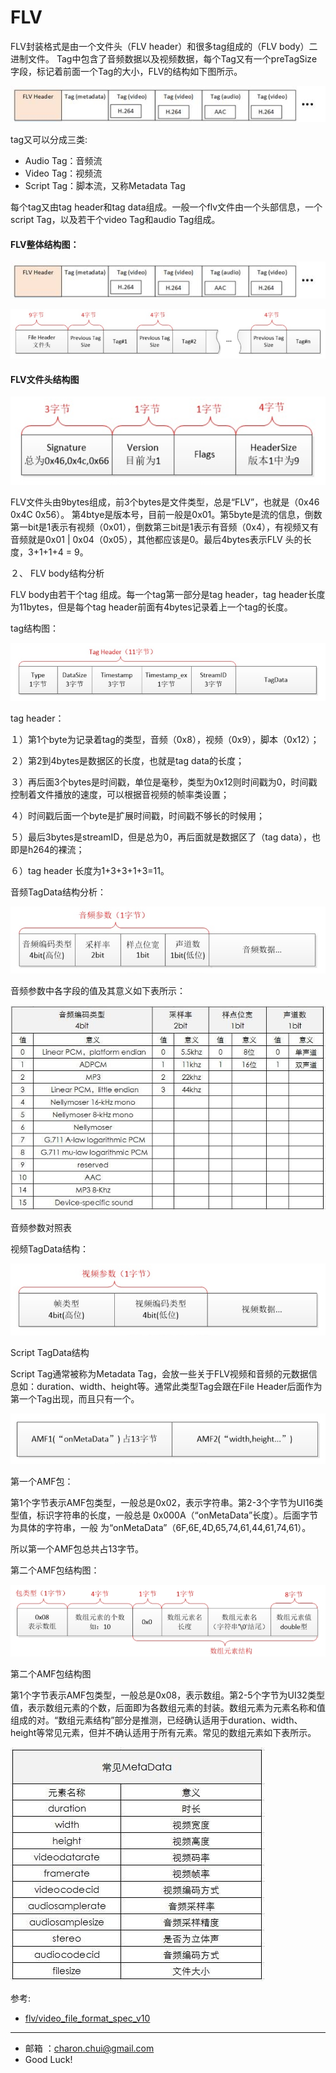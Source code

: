 FLV
===


FLV封装格式是由一个文件头（FLV header）和很多tag组成的（FLV body）二进制文件。
Tag中包含了音频数据以及视频数据，每个Tag又有一个preTagSize字段，标记着前面一个Tag的大小，FLV的结构如下图所示。

![Image](https://raw.githubusercontent.com/CharonChui/Pictures/master/flv_tag.jpg?raw=true)


tag又可以分成三类:
- Audio Tag：音频流
- Video Tag：视频流
- Script Tag：脚本流，又称Metadata Tag

每个tag又由tag header和tag data组成。一般一个flv文件由一个头部信息，一个script Tag，以及若干个video Tag和audio Tag组成。


#### FLV整体结构图：

![Image](https://raw.githubusercontent.com/CharonChui/Pictures/master/flv_tag.jpg?raw=true)


![Image](https://raw.githubusercontent.com/CharonChui/Pictures/master/flv_header_tag.png?raw=true)


#### FLV文件头结构图

![Image](https://raw.githubusercontent.com/CharonChui/Pictures/master/flv_tag_2.png?raw=true)   

FLV文件头由9bytes组成，前3个bytes是文件类型，总是“FLV”，也就是（0x46 0x4C 0x56）。
第4btye是版本号，目前一般是0x01。第5byte是流的信息，倒数第一bit是1表示有视频（0x01），倒数第三bit是1表示有音频（0x4），有视频又有音频就是0x01 | 0x04（0x05），其他都应该是0。最后4bytes表示FLV 头的长度，3+1+1+4 = 9。

２、 FLV body结构分析

FLV body由若干个tag 组成。每一个tag第一部分是tag header，tag header长度为11bytes，但是每个tag header前面有4bytes记录着上一个tag的长度。

tag结构图：

![Image](https://raw.githubusercontent.com/CharonChui/Pictures/master/flv_body_tag.png?raw=true)   

tag header：

１）第1个byte为记录着tag的类型，音频（0x8），视频（0x9），脚本（0x12）；

２）第2到4bytes是数据区的长度，也就是tag data的长度；

３）再后面3个bytes是时间戳，单位是毫秒，类型为0x12则时间戳为0，时间戳控制着文件播放的速度，可以根据音视频的帧率类设置；

４）时间戳后面一个byte是扩展时间戳，时间戳不够长的时候用；

５）最后3bytes是streamID，但是总为0，再后面就是数据区了（tag data），也即是h264的裸流；

６）tag header 长度为1+3+3+1+3=11。

音频TagData结构分析：

![Image](https://raw.githubusercontent.com/CharonChui/Pictures/master/flv_audio_tag.png?raw=true)   

音频参数中各字段的值及其意义如下表所示：


![Image](https://raw.githubusercontent.com/CharonChui/Pictures/master/flv_audio_tag2.png?raw=true)   

音频参数对照表

视频TagData结构：

![Image](https://raw.githubusercontent.com/CharonChui/Pictures/master/flv_video_tag.png?raw=true)   

Script TagData结构

Script Tag通常被称为Metadata Tag，会放一些关于FLV视频和音频的元数据信息如：duration、width、height等。通常此类型Tag会跟在File Header后面作为第一个Tag出现，而且只有一个。

![Image](https://raw.githubusercontent.com/CharonChui/Pictures/master/flv_script_tag.png?raw=true)   



第一个AMF包：

第1个字节表示AMF包类型，一般总是0x02，表示字符串。第2-3个字节为UI16类型值，标识字符串的长度，一般总是 0x000A（“onMetaData”长度）。后面字节为具体的字符串，一般  为“onMetaData”（6F,6E,4D,65,74,61,44,61,74,61）。

所以第一个AMF包总共占13字节。

第二个AMF包结构图：

![Image](https://raw.githubusercontent.com/CharonChui/Pictures/master/flv_awf_tag.png?raw=true)   

 第二个AMF包结构图

第1个字节表示AMF包类型，一般总是0x08，表示数组。第2-5个字节为UI32类型值，表示数组元素的个数，后面即为各数组元素的封装。数组元素为元素名称和值组成的对。“数组元素结构”部分是推测，已经确认适用于duration、width、height等常见元素，但并不确认适用于所有元素。常见的数组元素如下表所示。

![Image](https://raw.githubusercontent.com/CharonChui/Pictures/master/flv_amf_tag.jpg?raw=true)   





参考: 

- [flv/video_file_format_spec_v10](https://www.adobe.com/content/dam/acom/en/devnet/flv/video_file_format_spec_v10.pdf)



---

- 邮箱 ：charon.chui@gmail.com  
- Good Luck! 